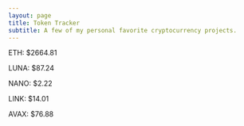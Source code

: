 ```yaml
---
layout: page
title: Token Tracker
subtitle: A few of my personal favorite cryptocurrency projects.
---
```


<!--BEGINCRYPTOINPUT-->
ETH: $2664.81

LUNA: $87.24

NANO: $2.22

LINK: $14.01

AVAX: $76.88

<!--ENDCRYPTOINPUT-->
